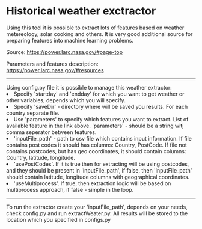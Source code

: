 # Historical weather exctractor
Using this tool it is possible to extract lots of features based on weather metereology, solar cooking and others.
It is very good additional source for preparing features into machine learning problems. 

Source: https://power.larc.nasa.gov/#page-top

Parameters and features description: https://power.larc.nasa.gov/#resources
<hr>
Using config.py file it is possible to manage this weather extractor:
<li> Specify 'startday' and 'endday' for which you want to get weather or other variables, depends which you will specify.
<li> Specify 'saveDir' - directory where will be saved you results. For each country separate file.
<li> Use 'parameters' to specify which features you want to extract. List of available feature in the link above. 'parameters' - should be a string witj comma seperator between features.
<li> 'inputFile_path' - path to csv file which contains input information. If file contains post codes it should has columns: Country, PostCode. If file not contains postcodes, but has geo coordinates, it should contain columns: Country, latitude, longitude.
<li> 'usePostCodes'. If it is true then for extracting will be using postcodes, and they should be present in 'inputFile_path', if false, then 'inputFile_path' should contain latitude, longitude columns with geographical coordinates.
<li> 'useMultiprocess'. If true, then extraction logic will be based on multiprocess approach, if false - simple in the loop.
  
<hr>
  
To run the extractor create your 'inputFile_path', depends on your needs, check config.py and run extractWeater.py. All results will be stored to the location which you specified in configs.py
